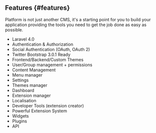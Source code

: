 ## Features {#features}

Platform is not just another CMS, it's a starting point for you to build your application providing the tools you need to get the job done as easy as possible.

- Laravel 4.0
- Authentication & Authorization
- Social Authentication (OAuth, OAuth 2)
- Twitter Bootstrap 3.0.1 Ready
- Frontend/Backend/Custom Themes
- User/Group management + permissions
- Content Management
- Menu manager
- Settings
- Themes manager
- Dashboard
- Extension manager
- Localisation
- Developer Tools (extension creator)
- Powerful Extension System
- Widgets
- Plugins
- API
